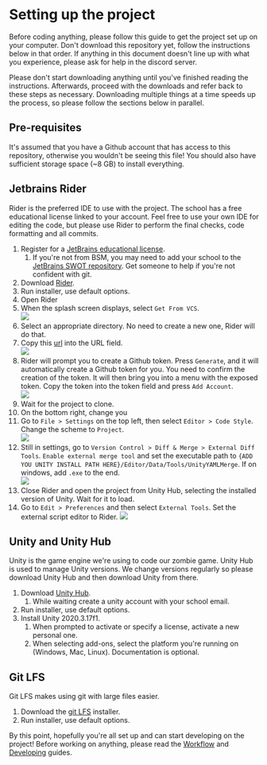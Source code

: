 # Setting up the project

Before coding anything, please follow this guide to get the project set up on your computer. Don't download this
repository yet, follow the instructions below in that order. If anything in this document doesn't line up with what you
experience, please ask for help in the discord server.

Please don't start downloading anything until you've finished reading the instructions. Afterwards, proceed with the
downloads and refer back to these steps as necessary. Downloading multiple things at a time speeds up the process, so
please follow the sections below in parallel.

## Pre-requisites

It's assumed that you have a Github account that has access to this repository, otherwise you wouldn't be seeing this
file! You should also have sufficient storage space (~8 GB) to install everything.

## Jetbrains Rider

Rider is the preferred IDE to use with the project. The school has a free educational license linked to your account.
Feel free to use your own IDE for editing the code, but please use Rider to perform the final checks, code formatting
and all commits.

1. Register for a [JetBrains educational license](https://www.jetbrains.com/community/education/#students).
    1. If you're not from BSM, you may need to add your school to
       the [JetBrains SWOT repository](https://github.com/JetBrains/swot). Get someone to help if you're not confident
       with git.
2. Download [Rider](https://www.jetbrains.com/rider/download/).
3. Run installer, use default options.
4. Open Rider
5. When the splash screen displays, select `Get From VCS`.   
   ![](Images/SetupImage1.png)
6. Select an appropriate directory. No need to create a new one, Rider will do that.
7. Copy this [url](https://github.com/vincetiu8/zombie-game.git) into the URL field.  
   ![](Images/SetupImage2.png)
8. Rider will prompt you to create a Github token. Press `Generate`, and it will automatically create a Github token for
   you. You need to confirm the creation of the token. It will then bring you into a menu with the exposed token. Copy
   the token into the token field and press `Add Account`.  
   ![](Images/SetupImage3.png)
9. Wait for the project to clone.
10. On the bottom right, change you
11. Go to `File > Settings` on the top left, then select `Editor > Code Style`. Change the scheme to `Project`.  
    ![](Images/SetupImage4.png)
12. Still in settings, go to `Version Control > Diff & Merge > External Diff Tools`. `Enable external merge tool` and
    set the executable path to `{ADD YOU UNITY INSTALL PATH HERE}/Editor/Data/Tools/UnityYAMLMerge`. If on windows,
    add `.exe` to the end.  
    ![](Images/SetupImage5.png)
13. Close Rider and open the project from Unity Hub, selecting the installed version of Unity. Wait for it to load.
14. Go to `Edit > Preferences` and then select `External Tools`. Set the external script editor to Rider.
    ![](Images/SetupImage6.png)

## Unity and Unity Hub

Unity is the game engine we're using to code our zombie game. Unity Hub is used to manage Unity versions. We change
versions regularly so please download Unity Hub and then download Unity from there.

1. Download [Unity Hub](https://store.unity.com/download-nuo).
	1. While waiting create a unity account with your school email.
2. Run installer, use default options.
3. Install Unity 2020.3.17f1.
	1. When prompted to activate or specify a license, activate a new personal one.
	2. When selecting add-ons, select the platform you're running on (Windows, Mac, Linux). Documentation is optional.

## Git LFS

Git LFS makes using git with large files easier.

1. Download the [git LFS](https://git-lfs.github.com/) installer.
2. Run installer, use default options.

By this point, hopefully you're all set up and can start developing on the project! Before working on anything, please
read the [Workflow](Workflow.md) and [Developing](Developing.md) guides.
